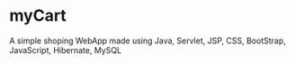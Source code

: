 # myCart
 A simple shoping WebApp made using Java, Servlet, JSP, CSS, BootStrap, JavaScript, Hibernate, MySQL 
